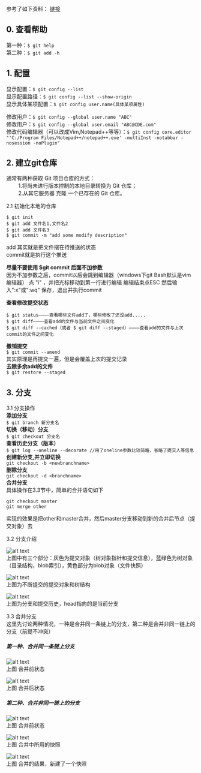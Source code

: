 参考了如下资料： [链接](https://git-scm.com/book/zh/v2/)  
## 0. 查看帮助  
第一种：```$ git help```  
第二种：```$ git add -h```   

## 1. 配置
显示配置：```$ git config --list```   
显示配置路径：```$ git config --list --show-origin```   
显示具体某项配置：```$ git config user.name(具体某项属性)```  

修改用户：```$ git config --global user.name "ABC"```   
修改用户：```$ git config --global user.email "ABC@CDE.com"```   
修改代码编辑器（可以改成Vim,Notepad++等等）：```$ git config core.editor "'C:/Program Files/Notepad++/notepad++.exe' -multiInst -notabbar -nosession -noPlugin"```  

## 2. 建立git仓库  
通常有两种获取 Git 项目仓库的方式：  
&emsp;&emsp;  1.将尚未进行版本控制的本地目录转换为 Git 仓库；  
&emsp;&emsp;  2.从其它服务器 克隆 一个已存在的 Git 仓库。  

2.1  初始化本地的仓库
```
$ git init
$ git add 文件名1,文件名2
$ git add 文件名3
$ git commit -m "add some modify description"
```

add 其实就是把文件摆在待推送的状态  
commit就是执行这个推送

**尽量不要使用 $git commit 后面不加参数**  
因为不加参数之后，commit以后会跳到编辑器（windows下git Bash默认是vim编辑器）
点 "i" ，并把光标移动到第一行进行编辑  编辑结束点ESC   然后输入":x"或":wq" 保存，退出并执行commit 

**查看修改提交状态**  
```
$ git status————查看哪些文件add了，哪些修改了还没add.....
$ git diff————查看add的文件与当前文件之间变化
$ git diff --cached（或者 $ git diff --staged）————查看add的文件与上次commit的文件之间变化
```

**撤销提交**  
```$ git commit --amend```  
其实原理是再提交一遍，但是会覆盖上次的提交记录  
**去除多余add的文件**  
```$ git restore --staged```  

## 3. 分支
3.1 分支操作  
**添加分支**  
```$ git branch 新分支名```  
**切换（移动）分支**  
```$ git checkout 分支名```  
**查看历史分支（版本）**  
```$ git log --oneline --decorate //用了oneline参数比较简略，省略了提交人等信息```  
**创建新分支,并立即切换**  
```git checkout -b <newbranchname>```   
**删除分支**  
```git checkout -d <branchname>```  
**合并分支**  
具体操作在3.3节中，简单的合并语句如下  
```
git checkout master
git merge other
```  
实现的效果是把other和master合并，然后master分支移动到新的合并后节点（提交对象）去

3.2 分支介绍  

![alt text](https://git-scm.com/book/en/v2/images/commit-and-tree.png)  
上图中有三个部分：灰色为提交对象（树对象指针和提交信息），蓝绿色为树对象（目录结构，blob索引），黄色部分为blob对象（文件快照）  


![alt text](https://git-scm.com/book/en/v2/images/commits-and-parents.png)  
上图为不断提交的提交对象和树结构

![alt text](https://git-scm.com/book/en/v2/images/branch-and-history.png)  
上图为分支和提交历史，head指向的是当前分支


3.3 合并分支  
这里先讨论两种情况，一种是合并同一条链上的分支，第二种是合并非同一链上的分支（前提不冲突） 
##### 第一种、合并同一条链上分支  
![alt text](https://git-scm.com/book/en/v2/images/basic-branching-4.png)  
上图 合并前状态  

![alt text](https://git-scm.com/book/en/v2/images/basic-branching-5.png)  
上图 合并后状态  

##### 第二种、合并非同一链上的分支  
![alt text](https://git-scm.com/book/en/v2/images/basic-branching-6.png)  
上图 合并前状态  

![alt text](https://git-scm.com/book/en/v2/images/basic-merging-1.png)  
上图 合并中所用的快照  

![alt text](https://git-scm.com/book/en/v2/images/basic-merging-2.png)  
上图 合并的结果，新建了一个快照    
